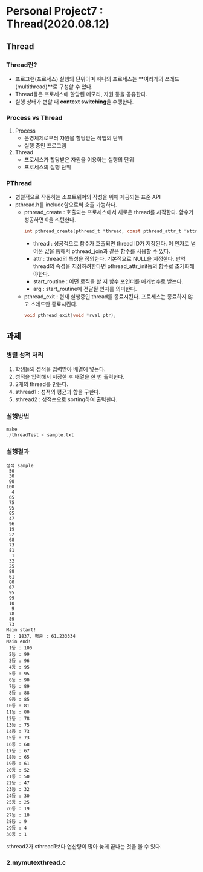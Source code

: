 # Personal Project7 : Thread(2020.08.12)

## Thread

### Thread란?
* 프로그램(프로세스) 실행의 단위이며 하나의 프로세스는 **여러개의 쓰레드(multithread)**로 구성할 수 있다.
* Thread들은 프로세스에 할당된 메모리, 자원 등을 공유한다.
* 실행 상태가 변할 때 **context switching**을 수행한다.

### Process vs Thread
1. Process
   * 운영체제로부터 자원을 할당받는 작업의 단위
   * 실행 중인 프로그램
2. Thread
   * 프로세스가 할당받은 자원을 이용하는 실행의 단위
   * 프로세스의 실행 단위

### PThread
* 병렬적으로 작동하는 소프트웨어의 작성을 위해 제공되는 표준 API
* pthread.h를 include함으로써 호출 가능하다.
    * pthread_create : 호출되는 프로세스에서 새로운 thread를 시작한다. 함수가 성공하면 0을 리턴한다.
        ```C
        int pthread_create(pthread_t *thread, const pthread_attr_t *attr, void *(*start_routine)(void*), void *arg)
        ```
        * thread : 성공적으로 함수가 호출되면 thread ID가 저장된다. 이 인자로 넘어온 값을 통해서 pthread_join과 같은 함수를 사용할 수 있다.
        * attr : thread의 특성을 정의한다. 기본적으로 NULL을 지정한다. 만약 thread의 속성을 지정하려한다면 pthread_attr_init등의 함수로 초기화해야한다.
        * start_routine : 어떤 로직을 할 지 함수 포인터를 매개변수로 받는다.
        * arg : start_routine에 전달될 인자를 의미한다.
    * pthread_exit : 현재 실행중인 thread를 종료시킨다. 프로세스는 종료하지 않고 스레드만 종료시킨다.
        ```C
        void pthread_exit(void *rval ptr);
        ```


## 과제

### 병렬 성적 처리
1. 학생들의 성적을 입력받아 배열에 넣는다.
2. 성적을 입력해서 저장한 후 배열을 한 번 출력한다.
3. 2개의 thread를 만든다.
4. sthread1 : 성적의 평균과 합을 구한다.
5. sthread2 : 성적순으로 sorting하여 출력한다.

### 실행방법
```C
make
./threadTest < sample.txt
```

### 실행결과
```text
성적 sample
 50
 30
 90
100
  4
 65
 75
 95
 85
 47
 96
 19
 52
 68
 73
 81
  1
 32
 25
 88
 61
 80
 67
 95
 99
 10
  9
 78
 89
 73
Main start!
합 : 1837, 평균 : 61.233334
Main end!
 1등 : 100
 2등 : 99
 3등 : 96
 4등 : 95
 5등 : 95
 6등 : 90
 7등 : 89
 8등 : 88
 9등 : 85
10등 : 81
11등 : 80
12등 : 78
13등 : 75
14등 : 73
15등 : 73
16등 : 68
17등 : 67
18등 : 65
19등 : 61
20등 : 52
21등 : 50
22등 : 47
23등 : 32
24등 : 30
25등 : 25
26등 : 19
27등 : 10
28등 : 9
29등 : 4
30등 : 1
```
sthread2가 sthread1보다 연산량이 많아 늦게 끝나는 것을 볼 수 있다.

### 2.mymutexthread.c
